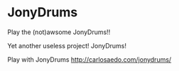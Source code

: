 # JonyDrums
 Play the (not)awsome JonyDrums!!

Yet another useless project! JonyDrums!

Play with JonyDrums http://carlosaedo.com/jonydrums/